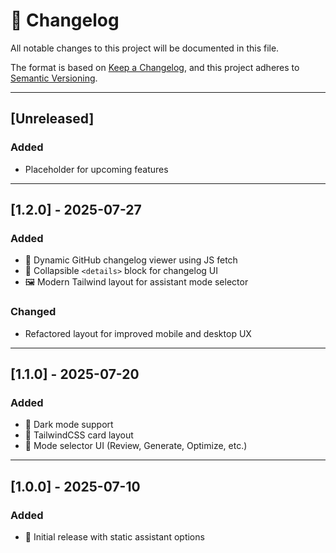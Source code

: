 # 📒 Changelog

All notable changes to this project will be documented in this file.

The format is based on [Keep a Changelog](https://keepachangelog.com/en/1.0.0/),
and this project adheres to [Semantic Versioning](https://semver.org/).

---

## [Unreleased]
### Added
- Placeholder for upcoming features

---

## [1.2.0] - 2025-07-27
### Added
- 🧠 Dynamic GitHub changelog viewer using JS fetch
- 🧩 Collapsible `<details>` block for changelog UI
- 🖼️ Modern Tailwind layout for assistant mode selector

### Changed
- Refactored layout for improved mobile and desktop UX

---

## [1.1.0] - 2025-07-20
### Added
- 🌙 Dark mode support
- 💅 TailwindCSS card layout
- 🧩 Mode selector UI (Review, Generate, Optimize, etc.)

---

## [1.0.0] - 2025-07-10
### Added
- 🎉 Initial release with static assistant options
